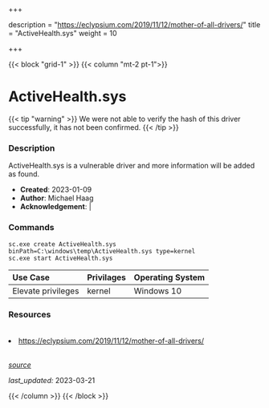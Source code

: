 +++

description = "https://eclypsium.com/2019/11/12/mother-of-all-drivers/"
title = "ActiveHealth.sys"
weight = 10

+++


{{< block "grid-1" >}}
{{< column "mt-2 pt-1">}}


# ActiveHealth.sys 


{{< tip "warning" >}}
We were not able to verify the hash of this driver successfully, it has not been confirmed.
{{< /tip >}}


### Description

ActiveHealth.sys is a vulnerable driver and more information will be added as found.

- **Created**: 2023-01-09
- **Author**: Michael Haag
- **Acknowledgement**:  | [](https://twitter.com/)

### Commands

```
sc.exe create ActiveHealth.sys binPath=C:\windows\temp\ActiveHealth.sys type=kernel
sc.exe start ActiveHealth.sys
```

| Use Case | Privilages | Operating System | 
|:---- | ---- | ---- |
| Elevate privileges | kernel | Windows 10 |

### Resources
<br>
<li><a href=" https://eclypsium.com/2019/11/12/mother-of-all-drivers/"> https://eclypsium.com/2019/11/12/mother-of-all-drivers/</a></li>
<br>



[*source*](https://github.com/magicsword-io/LOLDrivers/tree/main/yaml/activehealth.sys.yml)

*last_updated:* 2023-03-21








{{< /column >}}
{{< /block >}}
